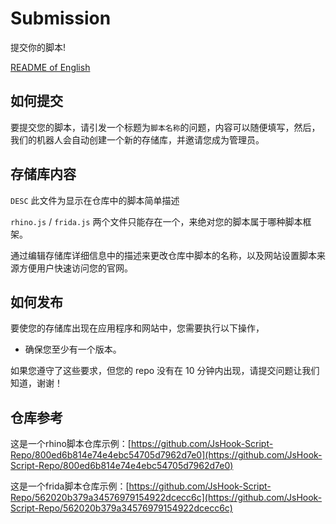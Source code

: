 # Submission

提交你的脚本!

[README of English](https://github.com/JsHook-Script-Repo/submission/blob/main/README.en.md)

## 如何提交

要提交您的脚本，请引发一个标题为`脚本名称`的问题，内容可以随便填写，然后，我们的机器人会自动创建一个新的存储库，并邀请您成为管理员。

## 存储库内容

`DESC` 此文件为显示在仓库中的脚本简单描述

`rhino.js` / `frida.js` 两个文件只能存在一个，来绝对您的脚本属于哪种脚本框架。

通过编辑存储库详细信息中的描述来更改仓库中脚本的名称，以及网站设置脚本来源方便用户快速访问您的官网。

## 如何发布

要使您的存储库出现在应用程序和网站中，您需要执行以下操作，

- 确保您至少有一个版本。

如果您遵守了这些要求，但您的 repo 没有在 10 分钟内出现，请提交问题让我们知道，谢谢！

## 仓库参考

这是一个rhino脚本仓库示例：[https://github.com/JsHook-Script-Repo/800ed6b814e74e4ebc54705d7962d7e0](https://github.com/JsHook-Script-Repo/800ed6b814e74e4ebc54705d7962d7e0)

这是一个frida脚本仓库示例：[https://github.com/JsHook-Script-Repo/562020b379a34576979154922dcecc6c](https://github.com/JsHook-Script-Repo/562020b379a34576979154922dcecc6c)
